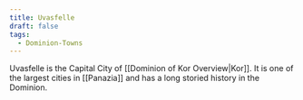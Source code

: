 ```yaml
---
title: Uvasfelle
draft: false
tags:
  - Dominion-Towns
---
```

 
Uvasfelle is the Capital City of [[Dominion of Kor Overview|Kor]]. It is one of the largest cities in [[Panazia]] and has a long storied history in the Dominion.